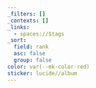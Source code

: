 ```yaml
---
_filters: []
_contexts: []
_links:
  - spaces://$tags
_sort:
  field: rank
  asc: false
  group: false
color: var(--mk-color-red)
sticker: lucide//album
---
```

